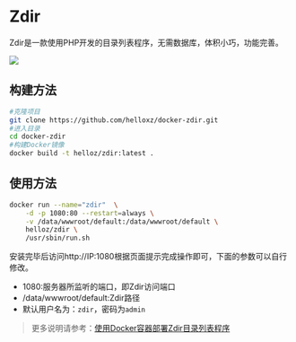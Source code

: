 # Zdir
Zdir是一款使用PHP开发的目录列表程序，无需数据库，体积小巧，功能完善。

![](https://imgurl.org/upload/1806/349f3b54028d58d6.png)



## 构建方法

```bash
#克隆项目
git clone https://github.com/helloxz/docker-zdir.git
#进入目录
cd docker-zdir
#构建Docker镜像
docker build -t helloz/zdir:latest .
```



## 使用方法

```bash
docker run --name="zdir"  \
    -d -p 1080:80 --restart=always \
    -v /data/wwwroot/default:/data/wwwroot/default \
    helloz/zdir \
    /usr/sbin/run.sh
```

安装完毕后访问http://IP:1080根据页面提示完成操作即可，下面的参数可以自行修改。

* 1080:服务器所监听的端口，即Zdir访问端口
* /data/wwwroot/default:Zdir路径
* 默认用户名为：`zdir`，密码为`admin`

> 更多说明请参考：[使用Docker容器部署Zdir目录列表程序](https://www.xiaoz.me/archives/14809)